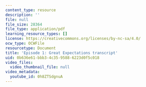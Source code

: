 ```yaml
---
content_type: resource
description: ''
file: null
file_size: 28364
file_type: application/pdf
learning_resource_types: []
license: https://creativecommons.org/licenses/by-nc-sa/4.0/
ocw_type: OCWFile
resourcetype: Document
title: 'Episode 1: Great Expectations transcript'
uid: 0b636e61-bbb3-4c35-9588-6223d0f5c018
video_files:
  video_thumbnail_file: null
video_metadata:
  youtube_id: 0h8ZTSdgnuA
---
```

